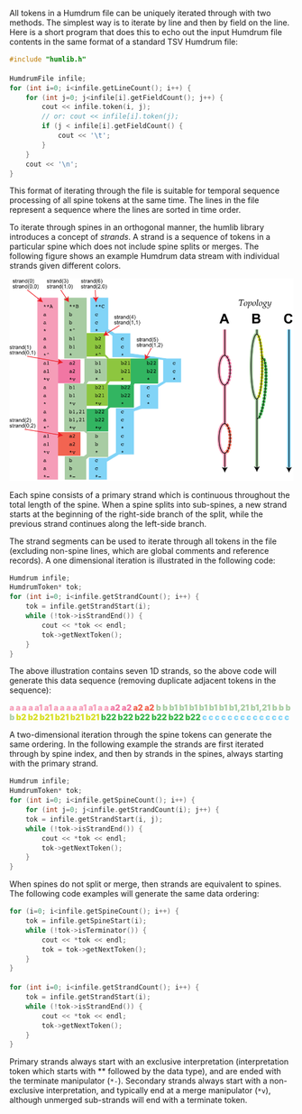 

All tokens in a Humdrum file can be uniquely iterated through with two methods.
The simplest way is to iterate by line and then by field on the line.  Here is a
short program that does this to echo out the input Humdrum file contents in the
same format of a standard TSV Humdrum file:

```cpp
#include "humlib.h"

HumdrumFile infile;
for (int i=0; i<infile.getLineCount(); i++) {
	for (int j=0; j<infile[i].getFieldCount(); j++) {
		cout << infile.token(i, j);
		// or: cout << infile[i].token(j);
		if (j < infile[i].getFieldCount() {
			cout << '\t';
		}
	}
	cout << '\n';
}
```

This format of iterating through the file is suitable for temporal 
sequence processing of all spine tokens at the same time.  The lines
in the file represent a sequence where the lines are sorted in time order.

To iterate through spines in an orthogonal manner, the humlib
library introduces a concept of <i>strands</i>.  A strand is a
sequence of tokens in a particular spine which does not include
spine splits or merges.  The following figure shows an example
Humdrum data stream with individual strands given different 
colors.

![Strand example](strand.svg)


Each spine consists of a primary strand which is continuous
throughout the total length of the spine.  When a spine
splits into sub-spines, a new strand starts at the beginning
of the right-side branch of the split, while the previous
strand continues along the left-side branch.

The strand segments can be used to iterate through all 
tokens in the file (excluding non-spine lines, which
are global comments and reference records).  A one dimensional
iteration is illustrated in the following code:

```cpp
Humdrum infile;
HumdrumToken* tok;
for (int i=0; i<infile.getStrandCount(); i++) {
	tok = infile.getStrandStart(i);
	while (!tok->isStrandEnd()) {
		cout << *tok << endl;
		tok->getNextToken();
	}
}
```

The above illustration contains seven 1D strands, so the above code
will generate this data sequence (removing duplicate adjacent tokens in
the sequence):

<span style="font-weight:900">
<span style="color:#F59DB8">a a a a a1 a1 a a a a a1 a1 a a</span>
<span style="color:#F176A3">a2 a2 </span>
<span style="color:#F26451">a2 a2 </span>
<span style="color:#A8CCA3">b b b1 b1 b1 b1 b1 b1 b1,21 b1,21 b b b b </span>
<span style="color:#D7DF23">b2 b2 b21 b21 b21 b21</span>
<span style="color:#39B54A">b22 b22 b22 b22 b22 b22 </span>
<span style="color:#81D4F7">c c c c c c c c c c c c c c</span>
</span>

A two-dimensional iteration through the spine tokens can generate the same
ordering.  In the following example the strands are first iterated through
by spine index, and then by strands in the spines, always starting with
the primary strand.

```cpp
Humdrum infile;
HumdrumToken* tok;
for (int i=0; i<infile.getSpineCount(); i++) {
	for (int j=0; j<infile.getStrandCount(i); j++) {
	tok = infile.getStrandStart(i, j);
	while (!tok->isStrandEnd()) {
		cout << *tok << endl;
		tok->getNextToken();
	}
}
```

When spines do not split or merge, then strands are equivalent to
spines.  The following code examples will generate the same data
ordering:

```cpp
for (i=0; i<infile.getSpineCount(); i++) {
	tok = infile.getSpineStart(i);
	while (!tok->isTerminator()) {
		cout << *tok << endl;
		tok = tok->getNextToken();
	}
}

for (int i=0; i<infile.getStrandCount(); i++) {
	tok = infile.getStrandStart(i);
	while (!tok->isStrandEnd()) {
		cout << *tok << endl;
		tok->getNextToken();
	}
}
```

Primary strands always start with an exclusive interpretation (interpretation
token which starts with \*\* followed by the data type), and are ended with the
terminate manipulator (`*-`).  Secondary strands always start with a 
non-exclusive interpretation, and typically end at a merge manipulator
(`*v`), although unmerged sub-strands will end with a terminate token.




